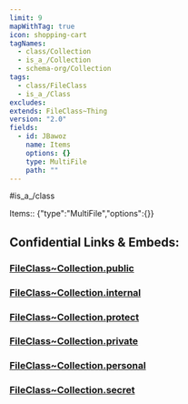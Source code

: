 ```yaml
---
limit: 9
mapWithTag: true
icon: shopping-cart
tagNames:
  - class/Collection
  - is_a_/Collection
  - schema-org/Collection
tags:
  - class/FileClass
  - is_a_/Class
excludes: 
extends: FileClass~Thing
version: "2.0"
fields:
  - id: JBawoz
    name: Items
    options: {}
    type: MultiFile
    path: ""
---
```

#is_a_/class 

Items:: {"type":"MultiFile","options":{}}


## Confidential Links & Embeds: 

### [FileClass~Collection.public](/_public\fileClass/FileClass~Collection.public.md) 

### [FileClass~Collection.internal](/_internal\fileClass/FileClass~Collection.internal.md) 

### [FileClass~Collection.protect](/_protect\fileClass/FileClass~Collection.protect.md) 

### [FileClass~Collection.private](/_private\fileClass/FileClass~Collection.private.md) 

### [FileClass~Collection.personal](/_personal\fileClass/FileClass~Collection.personal.md) 

### [FileClass~Collection.secret](/_secret\fileClass/FileClass~Collection.secret.md)

